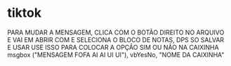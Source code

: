 # tiktok
PARA MUDAR A MENSAGEM, CLICA COM O BOTÃO DIREITO NO ARQUIVO E VAI EM ABRIR COM E SELECIONA O BLOCO DE NOTAS, DPS SO SALVAR E USAR
USE ISSO PARA COLOCAR A OPÇÃO SIM OU NÃO NA CAIXINHA msgbox ("MENSAGEM FOFA AI AI UI UI"), vbYesNo, "NOME DA CAIXINHA"
